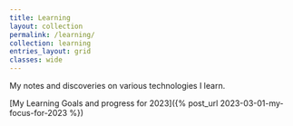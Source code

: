 ```yaml
---
title: Learning
layout: collection
permalink: /learning/
collection: learning
entries_layout: grid
classes: wide
---
```


My notes and discoveries on various technologies I learn.

[My Learning Goals and progress for 2023]({% post_url 2023-03-01-my-focus-for-2023 %})
